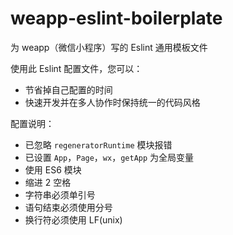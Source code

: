# weapp-eslint-boilerplate
为 weapp（微信小程序）写的 Eslint 通用模板文件

使用此 Eslint 配置文件，您可以：
*  节省掉自己配置的时间
*  快速开发并在多人协作时保持统一的代码风格


配置说明：
*  已忽略 `regeneratorRuntime` 模块报错
*  已设置 `App`，`Page`，`wx`，`getApp` 为全局变量
*  使用 ES6 模块
*  缩进 2 空格
*  字符串必须单引号
*  语句结束必须使用分号
*  换行符必须使用 LF(unix)
